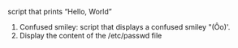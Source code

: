 script that prints “Hello, World”
1. Confused smiley: script that displays a confused smiley "(Ôo)'.
2. Display the content of the /etc/passwd file
